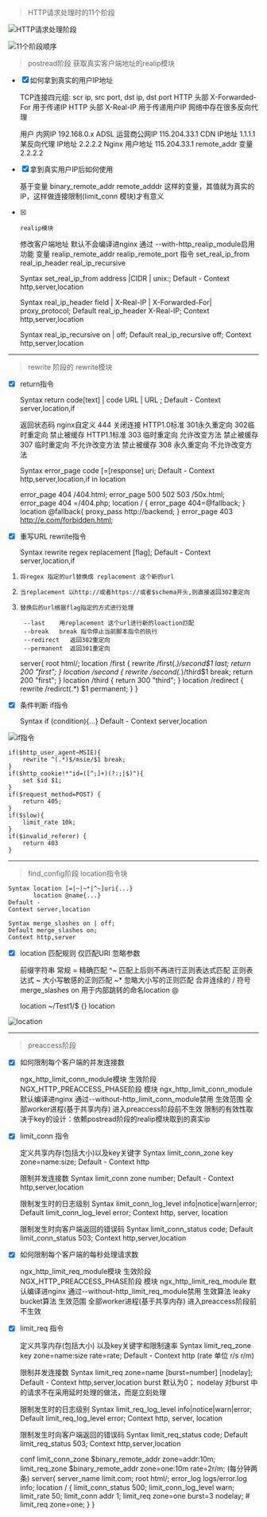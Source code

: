 > HTTP请求处理时的11个阶段


![HTTP请求处理阶段](D54B11CA07F542CAA205ACA02EB0ACFA)


![11个阶段顺序](1884F9F34316461B9853C39C3D054BB1)


> postread阶段  获取真实客户端地址的realip模块

- [x] 如何拿到真实的用户IP地址


    TCP连接四元组: scr ip, src port, dst ip, dst port
    HTTP 头部 X-Forwarded-For 用于传递IP
    HTTP 头部 X-Real-IP       用于传递用户IP
    网络中存在很多反向代理

    用户 内网IP 192.168.0.x
    ADSL 运营商公网IP 115.204.33.1
    CDN  IP地址 1.1.1.1
    某反向代理 IP地址 2.2.2.2
    Nginx      用户地址 115.204.33.1 remote_addr 变量 2.2.2.2

- [x] 拿到真实用户IP后如何使用


    基于变量 binary_remote_addr remote_adddr 这样的变量，其值就为真实的IP，这样做连接限制(limit_conn 模块)才有意义
    
- [x]     realip模块


    修改客户端地址
    默认不会编译进nginx 通过 --with-http_realip_module启用功能
    变量 realip_remote_addr realip_remote_port
    指令 set_real_ip_from  real_ip_header real_ip_recursive

    Syntax set_real_ip_from address |CIDR | unix:;
    Default -
    Context http,server,location

    Syntax real_ip_header field | X-Real-IP | X-Forwarded-For| proxy_protocol;
    Default real_ip_header X-Real-IP;
    Context http,server,location

    Syntax real_ip_recursive on | off;
    Default real_ip_recursive off;
    Context http,server,location
    

---

> rewrite 阶段的 rewrite模块 

- [x] return指令


    Syntax return code[text] | code URL | URL ;
    Default -
    Context server,location,if

    返回状态码
    nginx自定义  444 关闭连接
    HTTP1.0标准 301永久重定向 302临时重定向 禁止被缓存
    HTTP1.1标准 303 临时重定向 允许改变方法 禁止被缓存
                307 临时重定向 不允许改变方法 禁止被缓存
                308 永久重定向 不允许改变方法

    Syntax error_page code [=[response] uri;
    Default -
    Context http,server,location,if in location

    error_page 404 /404.html;
    error_page 500 502 503 /50x.html;
    error_page 404 =/404.php;
    location / {
        error_page 404=@fallback;
    }
    location @fallback{
        proxy_pass http://backend;
    }
    error_page 403 http://e.com/forbidden.html;

- [x] 重写URL rewrite指令


    Syntax rewrite regex replacement [flag];
    Default -
    Context server,location,if

1.     将regex 指定的url替换成 replacement 这个新的url
2.     当replacement 以http://或者https://或者$schema开头,则直接返回302重定向
3.     替换后的url根据flag指定的方式进行处理

        --last    用replacement 这个url进行新的loaction匹配
        --break   break 指令停止当前脚本指令的执行
        --redirect   返回302重定向
        --permanent  返回301重定向

    server{
        root html/;
        location /first {
            rewrite /first(.*)/second$1 last;
            return 200 "first";
        }
        location /second {
            rewrite /second(.*)/third$1 break;
            return 200 "first";
        }
        location /third {
            return 300 "third";
        }
        location /redirect {
            rewrite /redirct(.*) $1 permanent;
        }
    }
        
- [x] 条件判断 if指令


    Syntax if (condition){...}
    Default - 
    Context server,location

![if指令](A41AE0B5753F4F8DAC5191CFDE4384D9)

    if($http_user_agent~MSIE){
        rewrite ^(.*)$/msie/$1 break;
    }
    if($http_cookie!*"id=([^;]+)(?:;|$)"){
        set $id $1;
    }
    if($request_method=POST) {
        return 405;
    }
    if($slow){
        limit_rate 10k;
    }
    if($invalid_referer) {
        return 403
    }

---

> find_config阶段 location指令块


    Syntax location [=|~|~*|^~]uri{...}
           location @name{...}
    Default -
    Context server,location

    Syntax merge_slashes on | off;
    Default merge_slashes on;
    Context http,server

- [x] location 匹配规则 仅匹配URI 忽略参数


    前缀字符串
        常规
        = 精确匹配
        ^~ 匹配上后则不再进行正则表达式匹配
    正则表达式
        ~  大小写敏感的正则匹配
        ~* 忽略大小写的正则匹配
    合并连续的 / 符号
        merge_slashes on
    用于内部跳转的命名location
        @

    location ~/Test1/$ {}
    location 


![location](69CAC3363DCD48EF9904BC1363955824)

---

> preaccess阶段 

- [x] 如何限制每个客户端的并发连接数


    ngx_http_limit_conn_module模块
    生效阶段 NGX_HTTP_PREACCESS_PHASE阶段
    模块 ngx_http_limit_conn_module
    默认编译进nginx 通过--without-http_limit_conn_module禁用
    生效范围
        全部worker进程(基于共享内存)
        进入preaccess阶段前不生效
        限制的有效性取决于key的设计：依赖postread阶段的realip模块取到的真实ip

- [x] limit_conn 指令


    定义共享内存(包括大小)以及key关键字
    Syntax limit_conn_zone key zone=name:size;
    Default -
    Context http

    限制并发连接数
    Syntax limit_conn zone number;
    Default -
    Context http,server,location

    限制发生时的日志级别
    Syntax limit_conn_log_level info|notice|warn|error;
    Default limit_conn_log_level error;
    Context http, server, location

    限制发生时向客户端返回的错误码
    Syntax limit_conn_status code;
    Default limit_conn_status 503;
    Context http,server,location

- [x] 如何限制每个客户端的每秒处理请求数


    ngx_http_limit_req_module模块
    生效阶段 NGX_HTTP_PREACCESS_PHASE阶段
    模块 ngx_http_limit_req_module
    默认编译进nginx 通过--without-http_limit_req_module禁用
    生效算法 leaky bucket算法
    生效范围
        全部worker进程(基于共享内存)
        进入preaccess阶段前不生效

- [x] limit_req 指令


    定义共享内存(包括大小) 以及key关键字和限制速率
    Syntax limit_req_zone key zone=name:size rate=rate;
    Default -
    Context http (rate 单位 r/s r/m)

    限制并发连接数
    Syntax limit_req zone=name [burst=number] [nodelay];
    Default -
    Context http,server,location
    burst 默认为0； nodelay 对burst 中的请求不在采用延时处理的做法，而是立刻处理

    限制发生时的日志级别
    Syntax limit_req_log_level info|notice|warn|error;
    Default limit_req_log_level error;
    Context http, server, location

    限制发生时向客户端返回的错误码
    Syntax limit_req_status code;
    Default limit_req_status 503;
    Context http,server,location

    conf
    limit_conn_zone $binary_remote_addr zone=addr:10m;
    limit_req_zone $binary_remote_addr zone=one:10m rate=2r/m; (每分钟两条)
    server{
        server_name limit.com;
        root html/;
        error_log logs/error.log info;
        location / {
            limit_conn_status 500;
            limit_conn_log_level warn;
            limit_rate 50;
            limit_conn addr 1;
            limit_req zone=one burst=3 nodelay;
            # limit_req zone=one;
        }
    }